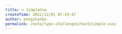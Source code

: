```yaml
---
title: ➖ SimpleVue
createTime: 2022/12/01 07:43:47
author: pengzhanbo
permalink: /note/type-challenges/hard/simple-vue/
---
```

